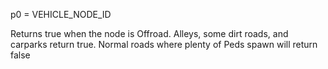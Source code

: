 p0 = VEHICLE_NODE_ID

Returns true when the node is Offroad. Alleys, some dirt roads, and carparks return true.
Normal roads where plenty of Peds spawn will return false
